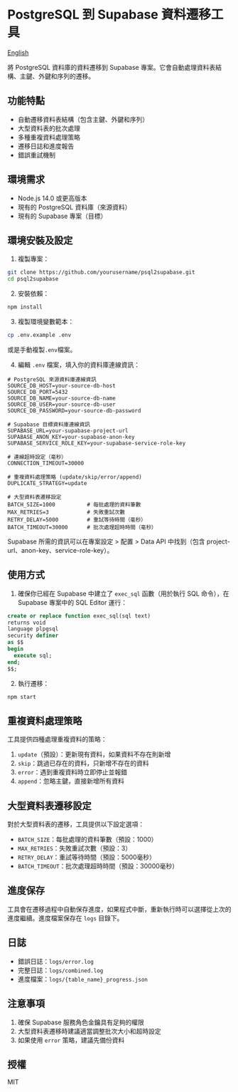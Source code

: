 # PostgreSQL 到 Supabase 資料遷移工具

[English](README.md)

將 PostgreSQL 資料庫的資料遷移到 Supabase 專案。它會自動處理資料表結構、主鍵、外鍵和序列的遷移。

## 功能特點

- 自動遷移資料表結構（包含主鍵、外鍵和序列）
- 大型資料表的批次處理
- 多種重複資料處理策略
- 遷移日誌和進度報告
- 錯誤重試機制

## 環境需求

- Node.js 14.0 或更高版本
- 現有的 PostgreSQL 資料庫（來源資料）
- 現有的 Supabase 專案（目標）

## 環境安裝及設定

1. 複製專案：
```bash
git clone https://github.com/yourusername/psql2supabase.git
cd psql2supabase
```

2. 安裝依賴：
```bash
npm install
```

3. 複製環境變數範本：
```bash
cp .env.example .env
```
或是手動複製`.env`檔案。

4. 編輯 `.env` 檔案，填入你的資料庫連線資訊：
```env
# PostgreSQL 來源資料庫連線資訊
SOURCE_DB_HOST=your-source-db-host
SOURCE_DB_PORT=5432
SOURCE_DB_NAME=your-source-db-name
SOURCE_DB_USER=your-source-db-user
SOURCE_DB_PASSWORD=your-source-db-password

# Supabase 目標資料庫連線資訊
SUPABASE_URL=your-supabase-project-url
SUPABASE_ANON_KEY=your-supabase-anon-key
SUPABASE_SERVICE_ROLE_KEY=your-supabase-service-role-key

# 連線超時設定（毫秒）
CONNECTION_TIMEOUT=30000

# 重複資料處理策略 (update/skip/error/append)
DUPLICATE_STRATEGY=update

# 大型資料表遷移設定
BATCH_SIZE=1000          # 每批處理的資料筆數
MAX_RETRIES=3            # 失敗重試次數
RETRY_DELAY=5000         # 重試等待時間（毫秒）
BATCH_TIMEOUT=30000      # 批次處理超時時間（毫秒）
```

Supabase 所需的資訊可以在專案設定 > 配置 > Data API 中找到（包含 project-url、anon-key、service-role-key）。

## 使用方式

1. 確保你已經在 Supabase 中建立了 `exec_sql` 函數（用於執行 SQL 命令），在 Supabase 專案中的 SQL Editor 運行：
```sql
create or replace function exec_sql(sql text)
returns void
language plpgsql
security definer
as $$
begin
  execute sql;
end;
$$;
```

2. 執行遷移：
```bash
npm start
```

## 重複資料處理策略

工具提供四種處理重複資料的策略：

1. `update`（預設）：更新現有資料，如果資料不存在則新增
2. `skip`：跳過已存在的資料，只新增不存在的資料
3. `error`：遇到重複資料時立即停止並報錯
4. `append`：忽略主鍵，直接新增所有資料

## 大型資料表遷移設定

對於大型資料表的遷移，工具提供以下設定選項：

- `BATCH_SIZE`：每批處理的資料筆數（預設：1000）
- `MAX_RETRIES`：失敗重試次數（預設：3）
- `RETRY_DELAY`：重試等待時間（預設：5000毫秒）
- `BATCH_TIMEOUT`：批次處理超時時間（預設：30000毫秒）

## 進度保存

工具會在遷移過程中自動保存進度，如果程式中斷，重新執行時可以選擇從上次的進度繼續。進度檔案保存在 `logs` 目錄下。

## 日誌

- 錯誤日誌：`logs/error.log`
- 完整日誌：`logs/combined.log`
- 進度檔案：`logs/{table_name}_progress.json`

## 注意事項

1. 確保 Supabase 服務角色金鑰具有足夠的權限
2. 大型資料表遷移時建議適當調整批次大小和超時設定
3. 如果使用 `error` 策略，建議先備份資料

## 授權

MIT 
